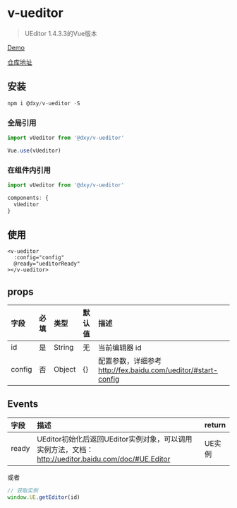 # v-ueditor

> UEditor 1.4.3.3的Vue版本

[Demo](http://gitlab.dxy.net/biz-developer-f2e/dxy-vue-ueditor/blob/master/src/views/index.vue)

[仓库地址](http://gitlab.dxy.net/biz-developer-f2e/dxy-vue-ueditor)

## 安装

```js
npm i @dxy/v-ueditor -S
```
### 全局引用

```js
import vUeditor from '@dxy/v-ueditor'

Vue.use(vUeditor)
```

### 在组件内引用

```js
import vUeditor from '@dxy/v-ueditor'

components: {
  vUeditor
}
```

## 使用

```vue
<v-ueditor
  :config="config"
  @ready="ueditorReady"
></v-ueditor>
```

## props

| 字段   | 必填 | 类型   | 默认值 | 描述                                                          |
|:-------|:-----|:-------|:-------|:--------------------------------------------------------------|
| id     | 是   | String | 无     | 当前编辑器 id                                                 |
| config | 否   | Object | {}     | 配置参数，详细参考 http://fex.baidu.com/ueditor/#start-config |


## Events

| 字段  | 描述                                                                                                 | return |
|:------|:-----------------------------------------------------------------------------------------------------|:-------|
| ready | UEditor初始化后返回UEditor实例对象，可以调用实例方法，文档： http://ueditor.baidu.com/doc/#UE.Editor | UE实例 |

或者

```js
// 获取实例
window.UE.getEditor(id)
```
